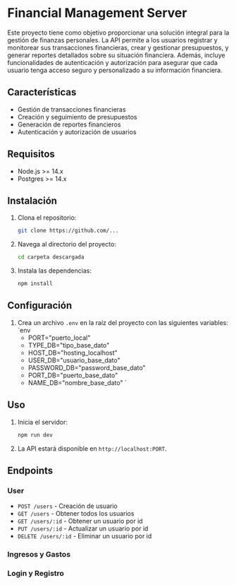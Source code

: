 # Financial Management Server

Este proyecto tiene como objetivo proporcionar una solución integral para la gestión de finanzas personales. La API permite a los usuarios registrar y monitorear sus transacciones financieras, crear y gestionar presupuestos, y generar reportes detallados sobre su situación financiera. Además, incluye funcionalidades de autenticación y autorización para asegurar que cada usuario tenga acceso seguro y personalizado a su información financiera.

## Características

- Gestión de transacciones financieras
- Creación y seguimiento de presupuestos
- Generación de reportes financieros
- Autenticación y autorización de usuarios

## Requisitos

- Node.js >= 14.x
- Postgres >= 14.x

## Instalación

1. Clona el repositorio:
   ```bash
   git clone https://github.com/...
   ```
2. Navega al directorio del proyecto:
   ```bash
   cd carpeta descargada
   ```
3. Instala las dependencias:
   ```bash
   npm install
   ```

## Configuración

1. Crea un archivo `.env` en la raíz del proyecto con las siguientes variables:
   `env
   - PORT="puerto_local"
   - TYPE_DB="tipo_base_dato"
   - HOST_DB="hosting_localhost"
   - USER_DB="usuario_base_dato"
   - PASSWORD_DB="password_base_dato"
   - PORT_DB="puerto_base_dato"
   - NAME_DB="nombre_base_dato"
     `

## Uso

1. Inicia el servidor:
   ```bash
   npm run dev
   ```
2. La API estará disponible en `http://localhost:PORT`.

## Endpoints

### User

- `POST /users` - Creación de usuario
- `GET /users` - Obtener todos los usuarios
- `GET /users/:id` - Obtener un usuario por id
- `PUT /users/:id` - Actualizar un usuario por id
- `DELETE /users/:id` - Eliminar un usuario por id

### Ingresos y Gastos

### Login y Registro